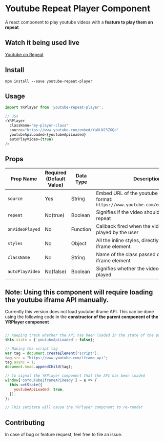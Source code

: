 # Youtube Repeat Player Component
A react component to play youtube videos with a **feature to play them on repeat**


## Watch it being used live
[Youtube on Repeat](https://youtube-on-repeat.netlify.com)

## Install
`npm install --save youtube-repeat-player`


## Usage

```javascript
import YRPlayer from 'youtube-repeat-player';

// JSX
<YRPlayer
  className="my-player-class"
  source="https://www.youtube.com/embed/YuXLN23ZGQo"
  youtubeApiLoaded={youtubeApiLoaded}
  autoPlayVideo={true}
/>

```



## Props

| Prop Name | Required (Default Value) | Data Type | Description |
| --------- | -------- | --------- | ----------- |
| `source`  | Yes      | String    | Embed URL of the youtube video of this format: `https://www.youtube.com/embed/YuXLN23ZGQo` |
| `repeat` | No(true)       | Boolean   | Signifies if the video should be played on repeat |
| `onVideoPlayed` | No | Function | Callback fired when the video is being played by the user | 
| `styles` | No | Object | All the inline styles, directly passed to the iframe element |
| `className` | No | String | Name of the class passed direclty to the iframe element | 
| `autoPlayVideo` | No(false) | Boolean | Signifies whether the video should be auto played |



## Note: Using this component will require loading the youtube iframe API manually. 
Currently this version does not load youtube iframe API. This can be done using the following code in the **constructor of the parent component of the YRPlayer component**

```javascript

// Keeping track whether the API has been loaded in the state of the parent
this.state = {'youtubeApiLoaded': false};

// Making the script tag
var tag = document.createElement("script");
tag.src = "https://www.youtube.com/iframe_api";
tag.async = 1;
document.head.appendChild(tag);

// To signal the YRPlayer component that the API has been loaded
window['onYouTubeIframeAPIReady'] = e => {
  this.setState({
    youtubeApiLoaded: true,
  });
};

// This setState will cause the YRPlayer component to re-render
```



## Contributing
In case of bug or feature request, feel free to file an issue.
